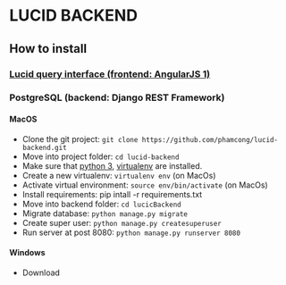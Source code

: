 # LUCID BACKEND

## How to install

### [Lucid query interface (frontend: AngularJS 1)](https://github.com/phamcong/lucid-query-interface)

### PostgreSQL (backend: Django REST Framework)

#### MacOS
+ Clone the git project: `git clone https://github.com/phamcong/lucid-backend.git`
+ Move into project folder: `cd lucid-backend`
+ Make sure that [python 3](https://www.python.org/downloads/), [virtualenv](https://virtualenv.pypa.io/en/stable/installation/) are installed.
+ Create a new virtualenv: `virtualenv env` (on MacOs)
+ Activate virtual environment: `source env/bin/activate` (on MacOs)
+ Install requirements: pip intall -r requirements.txt
+ Move into backend folder: `cd lucicBackend`
+ Migrate database: `python manage.py migrate`
+ Create super user: `python manage.py createsuperuser`
+ Run server at post 8080: `python manage.py runserver 8080`


#### Windows
+ Download 